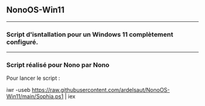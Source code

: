 NonoOS-Win11
---

---

### Script d'isntallation pour un Windows 11 complètement configuré.
---


### Script réalisé pour Nono par Nono


Pour lancer le script :

iwr -useb https://raw.githubusercontent.com/ardelsaut/NonoOS-Win11/main/Sophia.ps1 | iex


